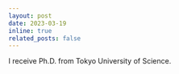 ```yaml
---
layout: post
date: 2023-03-19 
inline: true
related_posts: false
---
```


I receive Ph.D. from Tokyo University of Science.
